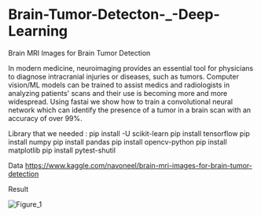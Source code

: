 # Brain-Tumor-Detecton-_-Deep-Learning
Brain MRI Images for Brain Tumor Detection

In modern medicine, neuroimaging provides an essential tool for physicians to diagnose intracranial injuries or diseases, such as tumors. Computer vision/ML models can be trained to assist medics and radiologists in analyzing patients' scans and their use is becoming more and more widespread. Using fastai we show how to train a convolutional neural network which can identify the presence of a tumor in a brain scan with an accuracy of over 99%.

Library that we needed :
pip install -U scikit-learn
pip install tensorflow
pip install numpy
pip install pandas
pip install opencv-python
pip install matplotlib
pip install pytest-shutil

Data
https://www.kaggle.com/navoneel/brain-mri-images-for-brain-tumor-detection

Result

![Figure_1](https://user-images.githubusercontent.com/58274552/126085101-e147b13b-2ebb-46e1-89ac-50c8efab2a05.png)
